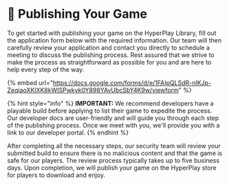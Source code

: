 # 📃 Publishing Your Game

To get started with publishing your game on the HyperPlay Library, fill out the application form below with the required information. Our team will then carefully review your application and contact you directly to schedule a meeting to discuss the publishing process. Rest assured that we strive to make the process as straightforward as possible for you and are here to help every step of the way.

{% embed url="https://docs.google.com/forms/d/e/1FAIpQLSdR-nIKJp-ZeqiaoXKlXK8kWISPwkyk0Y898YAvUbcSbY4K9w/viewform" %}

{% hint style="info" %}
**IMPORTANT:** We recommend developers have a playable build before applying to list their game to expedite the process. Our developer docs are user-friendly and will guide you through each step of the publishing process. Once we meet with you, we'll provide you with a link to our developer portal.
{% endhint %}

After completing all the necessary steps, our security team will review your submitted build to ensure there is no malicious content and that the game is safe for our players. The review process typically takes up to five business days. Upon completion, we will publish your game on the HyperPlay store for players to download and enjoy.
